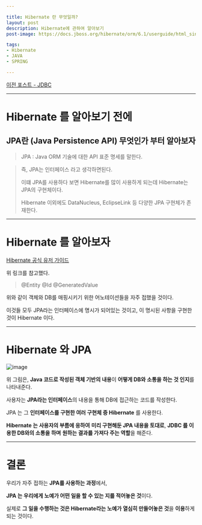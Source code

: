 ```yaml
---

title: Hibernate 란 무엇일까?
layout: post
description: Hibernate에 관하여 알아보기
post-image: https://docs.jboss.org/hibernate/orm/6.1/userguide/html_single/images/architecture/data_access_layers.svg

tags:
- Hibernate
- JAVA
- SPRING

---
```


[이전 포스트 - JDBC]()

---

# Hibernate 를 알아보기 전에

## JPA란 (Java Persistence API) 무엇인가 부터 알아보자

> JPA : Java ORM 기술에 대한 API 표준 명세를 말한다.

> 즉, JPA는 인터페이스 라고 생각하면된다. 
> 
> 이떄 JPA를 사용하다 보면 Hibernate를 많이 사용하게 되는데 Hibernate는 JPA의 구현체이다.
> 
> Hibernate 이외에도 DataNucleus, EclipseLink 등 다양한 JPA 구현체가 존재한다.

---

# Hibernate 를 알아보자

[Hibernate 공식 유저 가이드](https://docs.jboss.org/hibernate/orm/6.1/userguide/html_single/Hibernate_User_Guide.html)

위 링크를 참고했다.

> @Entity @Id @GeneratedValue

위와 같이 객체와 DB를 매핑시키기 위한 어노테이션들을 자주 접했을 것이다.

이것들 모두 JPA라는 인터페이스에 명시가 되어있는 것이고, 이 명시된 사항을 구현한 것이 Hibernate 이다.

---

# Hibernate 와 JPA

![image](https://docs.jboss.org/hibernate/orm/6.1/userguide/html_single/images/architecture/data_access_layers.svg)

위 그림은, **Java 코드로 작성된 객체 기반의 내용**이 **어떻게 DB와 소통을 하는 것 인지**를 나타내준다.

사용자는 **JPA라는 인터페이스**의 내용을 통해 DB에 접근하는 코드를 작성한다.

JPA 는 그 **인터페이스를 구현한 여러 구현체 중 Hibernate** 를 사용한다.

**Hibernate 는 사용자의 부름에 응하여** **미리 구현해둔 JPA 내용을 토대로**, **JDBC 를 이용한 DB와의 소통을 하며** **원하는 결과를 가져다 주는 역할**을 해준다.

---

# 결론

우리가 자주 접하는 **JPA를 사용하는 과정**에서,

**JPA 는 우리에게 노예가 어떤 일을 할 수 있는 지를 적어놓은 것**이다.

실제로 **그 일을 수행하는 것은 Hibernate라는 노예가 열심히 만들어놓은 것**을 **이용**하게 되는 것이다.